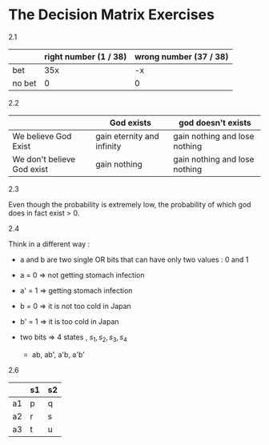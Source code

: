 # The Decision Matrix Exercises

2.1

|        | right number (1 /  38) | wrong number (37 / 38) |
| ------ | ---------------------- | ---------------------- |
| bet    | 35x                    | -x                     |
| no bet | 0                      | 0                      |



2.2

|                            | God exists                 | god doesn't exists            |
| -------------------------- | -------------------------- | ----------------------------- |
| We believe God Exist       | gain eternity and infinity | gain nothing and lose nothing |
| We don't believe God exist | gain nothing               | gain nothing and lose nothing |



2.3

Even though the probability is extremely low, the probability of which god does in fact exist > 0.



2.4

Think in a different way : 

- a and b are two single OR bits that can have only two values : 0 and 1
- a = 0 => not getting stomach infection
- a' = 1 => getting stomach infection
- b = 0 => it is not too cold in Japan
- b' = 1 => it is too cold in Japan

- two bits => 4 states , $s_1,s_2,s_3,s_4$
  - ab, ab', a'b, a'b'



2.6

|      | s1   | s2   |
| ---- | ---- | ---- |
| a1   | p    | q    |
| a2   | r    | s    |
| a3   | t    | u    |

